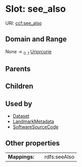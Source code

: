 
# Slot: see_also



URI: [ccf:see_also](http://purl.org/ccf/see_also)


## Domain and Range

None &#8594;  <sub>0..1</sub> [Uriorcurie](types/Uriorcurie.md)

## Parents


## Children


## Used by

 * [Dataset](Dataset.md)
 * [LandmarkMetadata](LandmarkMetadata.md)
 * [SoftwareSourceCode](SoftwareSourceCode.md)

## Other properties

|  |  |  |
| --- | --- | --- |
| **Mappings:** | | rdfs:seeAlso |